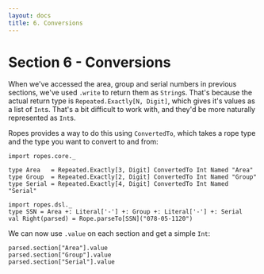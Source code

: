 ```yaml
---
layout: docs
title: 6. Conversions
---
```


# Section 6 - Conversions

When we've accessed the area, group and serial numbers in previous
sections, we've used `.write` to return them as `String`s. That's
because the actual return type is `Repeated.Exactly[N, Digit]`, which
gives it's values as a list of `Int`s. That's a bit difficult to work
with, and they'd be more naturally represented as `Int`s.

<!--TODO Describe `Digit`-->

Ropes provides a way to do this using `ConvertedTo`, which takes a rope
type and the type you want to convert to and from:

```tut:silent
import ropes.core._

type Area   = Repeated.Exactly[3, Digit] ConvertedTo Int Named "Area"
type Group  = Repeated.Exactly[2, Digit] ConvertedTo Int Named "Group"
type Serial = Repeated.Exactly[4, Digit] ConvertedTo Int Named "Serial"
```

```tut:invisible
import ropes.dsl._
type SSN = Area +: Literal['-'] +: Group +: Literal['-'] +: Serial
val Right(parsed) = Rope.parseTo[SSN]("078-05-1120")
```

We can now use `.value` on each section and get a simple `Int`:

```tut:book
parsed.section["Area"].value
parsed.section["Group"].value
parsed.section["Serial"].value
```

<!--- Explain `Conversion` --->
